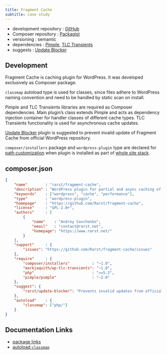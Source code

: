 ```yaml
---
title: Fragment Cache
subtitle: case study
---
```


 - development repository : [GitHub](https://github.com/Rarst/fragment-cache)
 - Composer repository : [Packagist](https://packagist.org/packages/rarst/fragment-cache)
 - versioning : semantic
 - dependencies : [Pimple](https://pimple.symfony.com/), [TLC Transients](/case-study/tlc-transients)
 - suggests : [Update Blocker](https://github.com/Rarst/update-blocker)

## Development

Fragment Cache is caching plugin for WordPress. It was developed exclusively as Composer package.

`classmap` autoload type is used for classes, since files adhere to WordPress naming convention and need to be handled by static scan on install.

Pimple and TLC Transients libraries are required as Composer dependencies. Main plugin’s class extends Pimple and acts as dependency injection container for handler classes of different cache types. TLC Transients functionality is used for asynchronous cache updates.

[Update Blocker](https://github.com/Rarst/update-blocker) plugin is suggested to prevent invalid update of Fragment Cache from official WordPress repository.

`composer/installers` package and `wordpress-plugin` type are declared for [path customization](/recipe/paths-control) when plugin is installed as part of [whole site stack](/recipe/site-stack).

## composer.json

```json
{
    "name"        : "rarst/fragment-cache",
    "description" : "WordPress plugin for partial and async caching of heavy front-end elements.",
    "keywords"    : ["wordpress", "cache", "performance"],
    "type"        : "wordpress-plugin",
    "homepage"    : "https://github.com/Rarst/fragment-cache",
    "license"     : "GPL-2.0+",
    "authors"     : [
        {
            "name"    : "Andrey Savchenko",
            "email"   : "contact@rarst.net",
            "homepage": "https://www.rarst.net/"
        }
    ],
    "support"     : {
        "issues": "https://github.com/Rarst/fragment-cache/issues"
    },
    "require"     : {
        "composer/installers"          : "~1.0",
        "markjaquith/wp-tlc-transients": "~1.0",
        "php"                          : ">=5.3",
        "pimple/pimple"                : "~2.0"
    },
    "suggest": {
        "rarst/update-blocker": "Prevents invalid updates from official repositories"
    },
    "autoload"    : {
        "classmap": ["php/"]
    }
}
```

## Documentation Links

 - [package links](https://getcomposer.org/doc/04-schema.md#package-links)
 - [autoload `classmap`](https://getcomposer.org/doc/04-schema.md#classmap)